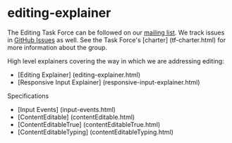 editing-explainer
=================

The Editing Task Force can be followed on our [mailing list](http://lists.w3.org/Archives/Public/public-editing-tf/). We track issues in [GitHub Issues](https://github.com/w3c/editing-explainer/issues) as well. See the Task Force's [charter] (tf-charter.html) for more information about the group.

High level explainers covering the way in which we are addressing editing:

* [Editing Explainer] (editing-explainer.html)
* [Responsive Input Explainer] (responsive-input-explainer.html)

Specifications

* [Input Events] (input-events.html)
* [ContentEditable] (contentEditable.html)
* [ContentEditableTrue] (contentEditableTrue.html)
* [ContentEditableTyping] (contentEditableTyping.html)
